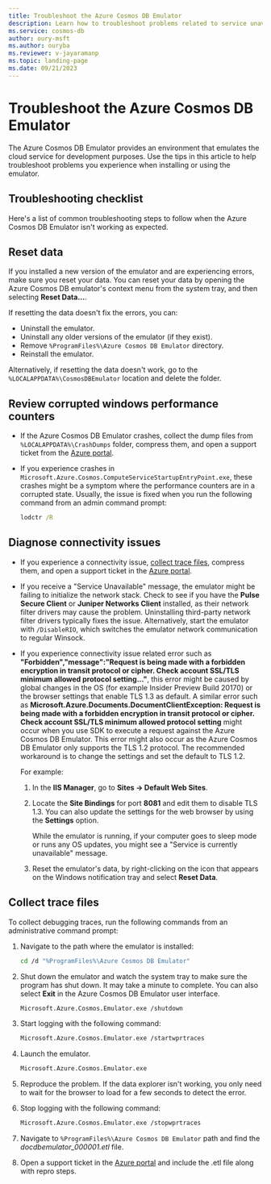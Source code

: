 ```yaml
---
title: Troubleshoot the Azure Cosmos DB Emulator
description: Learn how to troubleshoot problems related to service unavailable, certificate, encryption, and versioning when you use the Azure Cosmos DB Emulator. 
ms.service: cosmos-db
author: oury-msft
ms.author: ouryba
ms.reviewer: v-jayaramanp
ms.topic: landing-page
ms.date: 09/21/2023
---
```


# Troubleshoot the Azure Cosmos DB Emulator

The Azure Cosmos DB Emulator provides an environment that emulates the cloud service for development purposes. Use the tips in this article to help troubleshoot problems you experience when installing or using the emulator.

## Troubleshooting checklist

Here's a list of common troubleshooting steps to follow when the Azure Cosmos DB Emulator isn't working as expected.

## Reset data

If you installed a new version of the emulator and are experiencing errors, make sure you reset your data. You can reset your data by opening the Azure Cosmos DB emulator's context menu from the system tray, and then selecting **Reset Data…**.

If resetting the data doesn't fix the errors, you can:

- Uninstall the emulator.
- Uninstall any older versions of the emulator (if they exist).
- Remove `%ProgramFiles%\Azure Cosmos DB Emulator` directory.
- Reinstall the emulator.

Alternatively, if resetting the data doesn't work, go to the `%LOCALAPPDATA%\CosmosDBEmulator` location and delete the folder.

## Review corrupted windows performance counters

- If the Azure Cosmos DB Emulator crashes, collect the dump files from `%LOCALAPPDATA%\CrashDumps` folder, compress them, and open a support ticket from the [Azure portal](https://portal.azure.com).

- If you experience crashes in `Microsoft.Azure.Cosmos.ComputeServiceStartupEntryPoint.exe`, these crashes might be a symptom where the performance counters are in a corrupted state. Usually, the issue is fixed when you run the following command from an admin command prompt:

  ```cmd
  lodctr /R
   ```

## Diagnose connectivity issues

- If you experience a connectivity issue, [collect trace files](#collect-trace-files), compress them, and open a support ticket in the [Azure portal](https://portal.azure.com).

- If you receive a "Service Unavailable" message, the emulator might be failing to initialize the network stack. Check to see if you have the **Pulse Secure Client** or **Juniper Networks Client** installed, as their network filter drivers may cause the problem. Uninstalling third-party network filter drivers typically fixes the issue. Alternatively, start the emulator with `/DisableRIO`, which switches the emulator network communication to regular Winsock.

- If you experience connectivity issue related error such as **"Forbidden","message":"Request is being made with a forbidden encryption in transit protocol or cipher. Check account SSL/TLS minimum allowed protocol setting..."**, this error might be caused by global changes in the OS (for example Insider Preview Build 20170) or the browser settings that enable TLS 1.3 as default. A similar error such as **Microsoft.Azure.Documents.DocumentClientException: Request is being made with a forbidden encryption in transit protocol or cipher. Check account SSL/TLS minimum allowed protocol setting** might occur when you use SDK to execute a request against the Azure Cosmos DB Emulator. This error might also occur as the Azure Cosmos DB Emulator only supports the TLS 1.2 protocol. The recommended workaround is to change the settings and set the default to TLS 1.2.

  For example:

  1. In the **IIS Manager**, go to **Sites -> Default Web Sites**.
  1. Locate the **Site Bindings** for port **8081** and edit them to disable TLS 1.3. You can also update the settings for the web browser by using the **Settings** option.

        While the emulator is running, if your computer goes to sleep mode or runs any OS updates, you might see a "Service is currently unavailable" message.

  1. Reset the emulator's data, by right-clicking on the icon that appears on the Windows notification tray and select **Reset Data**.

## Collect trace files

To collect debugging traces, run the following commands from an administrative command prompt:

1. Navigate to the path where the emulator is installed:

   ```bash
   cd /d "%ProgramFiles%\Azure Cosmos DB Emulator"
   ```

1. Shut down the emulator and watch the system tray to make sure the program has shut down. It may take a minute to complete. You can also select **Exit** in the Azure Cosmos DB Emulator user interface.

   ```bash
   Microsoft.Azure.Cosmos.Emulator.exe /shutdown
   ```

1. Start logging with the following command:

   ```bash
   Microsoft.Azure.Cosmos.Emulator.exe /startwprtraces
   ```

1. Launch the emulator.

   ```bash
   Microsoft.Azure.Cosmos.Emulator.exe
   ```

1. Reproduce the problem. If the data explorer isn't working, you only need to wait for the browser to load for a few seconds to detect the error.

1. Stop logging with the following command:

   ```bash
   Microsoft.Azure.Cosmos.Emulator.exe /stopwprtraces
   ```

1. Navigate to `%ProgramFiles%\Azure Cosmos DB Emulator` path and find the *docdbemulator_000001.etl* file.

1. Open a support ticket in the [Azure portal](https://portal.azure.com) and include the .etl file along with repro steps.
